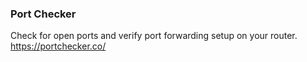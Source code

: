 ###   Port Checker
Check for open ports and verify port forwarding setup on your router.
https://portchecker.co/
